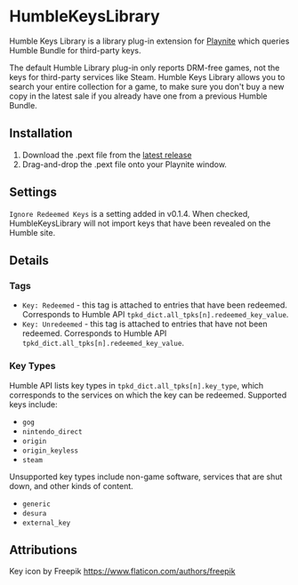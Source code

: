 # HumbleKeysLibrary
Humble Keys Library is a library plug-in extension for [Playnite](https://playnite.link/) which queries Humble Bundle for third-party keys.

The default Humble Library plug-in only reports DRM-free games, not the keys for third-party services like Steam. Humble Keys Library allows you to search your entire collection for a game, to make sure you don't buy a new copy in the latest sale if you already have one from a previous Humble Bundle.

## Installation
1. Download the .pext file from the [latest release](https://github.com/FiercePunchStudios/HumbleKeysLibrary/releases)
2. Drag-and-drop the .pext file onto your Playnite window.

## Settings
`Ignore Redeemed Keys` is a setting added in v0.1.4. When checked, HumbleKeysLibrary will not import keys that have been revealed on the Humble site.

## Details
### Tags
* `Key: Redeemed` - this tag is attached to entries that have been redeemed. Corresponds to Humble API `tpkd_dict.all_tpks[n].redeemed_key_value`.
* `Key: Unredeemed` - this tag is attached to entries that have not been redeemed. Corresponds to Humble API `tpkd_dict.all_tpks[n].redeemed_key_value`.

### Key Types
Humble API lists key types in `tpkd_dict.all_tpks[n].key_type`, which corresponds to the services on which the key can be redeemed. Supported keys include:
* `gog`
* `nintendo_direct`
* `origin`
* `origin_keyless`
* `steam`

Unsupported key types include non-game software, services that are shut down, and other kinds of content.
* `generic`
* `desura`
* `external_key`

## Attributions
Key icon by Freepik
https://www.flaticon.com/authors/freepik
